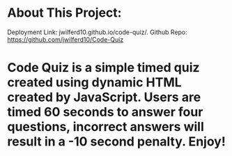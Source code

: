 # About This Project: 

Deployment Link: jwilferd10.github.io/code-quiz/.
Github Repo: https://github.com/jwilferd10/Code-Quiz

# Code Quiz is a simple timed quiz created using dynamic HTML created by JavaScript. Users are timed 60 seconds to answer four questions, incorrect answers will result in a -10 second penalty. Enjoy!

